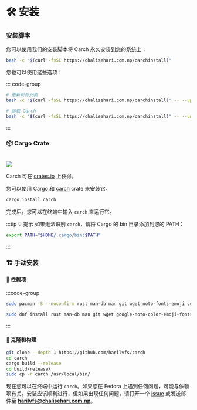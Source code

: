 # 🛠️ 安装

### 安装脚本

您可以使用我们的安装脚本将 Carch 永久安装到您的系统上：

```sh
bash -c "$(curl -fsSL https://chalisehari.com.np/carchinstall)"
```

您也可以使用这些选项：

::: code-group

```sh [更新]
# 更新现有安装
bash -c "$(curl -fsSL https://chalisehari.com.np/carchinstall)" -- --update
```

```sh [卸载]
# 卸载 Carch
bash -c "$(curl -fsSL https://chalisehari.com.np/carchinstall)" -- --uninstall
```
:::

### 📦 Cargo Crate

<br>

<img src="https://img.shields.io/crates/v/carch?style=for-the-badge&logo=rust&color=f5a97f&logoColor=fe640b&labelColor=171b22" >

Carch 可在 [crates.io](https://crates.io/) 上获得。

您可以使用 Cargo 和 [carch](https://crates.io/crates/carch) crate 来安装它。

```sh
cargo install carch
```

完成后，您可以在终端中输入 `carch` 来运行它。

:::tip :bulb: 提示
如果无法识别 `carch`，请将 Cargo 的 bin 目录添加到您的 PATH：

```sh
export PATH="$HOME/.cargo/bin:$PATH"
```

:::

### 🏗️ 手动安装

#### 📜 依赖项

:::code-group

```sh [<i class="devicon-archlinux-plain"></i> Arch]
sudo pacman -S --noconfirm rust man-db man git wget noto-fonts-emoji curl bash-completion ttf-nerd-fonts-symbols ttf-jetbrains-mono-nerd cargo fzf glibc gcc
```

```sh [<i class="devicon-fedora-plain"></i> Fedora]
sudo dnf install rust man-db man git wget google-noto-color-emoji-fonts google-noto-emoji-fonts jetbrains-mono-fonts-all bash-completion-devel curl cargo fzf glibc gcc -y
```
:::

#### 🔧 克隆和构建

```sh
git clone --depth 1 https://github.com/harilvfs/carch
cd carch
cargo build --release
cd build/release/
sudo cp -r carch /usr/local/bin/
```

现在您可以在终端中运行 `carch`。如果您在 Fedora 上遇到任何问题，可能与依赖项有关。安装应该顺利进行，但如果出现任何问题，请打开一个 [issue](https://github.com/harilvfs/carch/issues) 或发送邮件至 **harilvfs@chalisehari.com.np**。